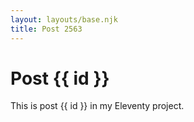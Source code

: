 ```yaml
---
layout: layouts/base.njk
title: Post 2563
---
```


# Post {{ id }}

This is post {{ id }} in my Eleventy project.
